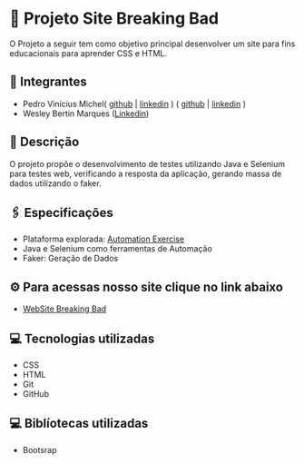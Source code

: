 # 🚀 Projeto Site Breaking Bad
O Projeto a seguir tem como objetivo principal desenvolver um site para fins educacionais para aprender CSS e HTML. 
## 👤 Integrantes
- Pedro Vinícius Michel( [github]() | [linkedin]() )
  ( [github](https://github.com/Ermeson23) | [linkedin](https://www.linkedin.com/in/ermeson-ribeiro-a29121212/) )
- Wesley Bertin Marques ([Linkedin](https://www.linkedin.com/in/wesley-bertin-marques-a7b2b4230/))

## 📄 Descrição
O projeto propõe o desenvolvimento de testes utilizando Java e Selenium para testes web, verificando a resposta da aplicação, gerando massa de dados utilizando o faker. 
## 🖇️ Especificações
- Plataforma explorada:  [Automation Exercise](https://automationexercise.com/)
- Java e Selenium como ferramentas de Automação
- Faker: Geração de Dados

## ⚙️ Para acessas nosso site clique no link abaixo
- [WebSite Breaking Bad](https://github.com/MarxWesley/BreakingBadSite/blob/main/WebSite-BreakingBad-main/index.html)

## 💻 Tecnologias utilizadas
- CSS
- HTML
- Git
- GitHub

## 💻 Biblíotecas utilizadas
- Bootsrap
